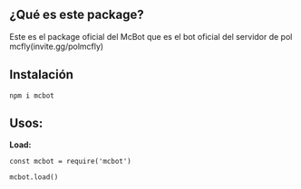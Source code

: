 ## ¿Qué es este package?

Este es el package oficial del McBot que es el bot oficial del servidor de pol mcfly(invite.gg/polmcfly)

## Instalación

```npm i mcbot```

## Usos:

__Load:__

```
const mcbot = require('mcbot')

mcbot.load()
```